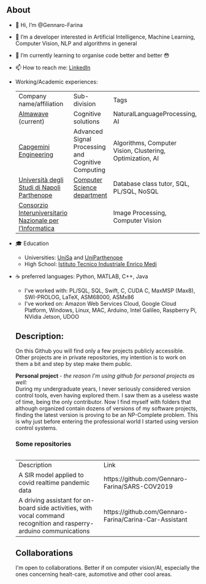 <b>About</b>
---


- 👋 Hi, I’m @Gennaro-Farina
- 👀 I’m a developer interested in Artificial Intelligence, Machine Learning, Computer Vision, NLP and algorithms in general
- 🌱 I’m currently learning to organise code better and better 😳
- 📫 How to reach me: <a href="https://www.linkedin.com/in/gennarofarina/" >LinkedIn</a>
- Working/Academic experiences:
  <table>
  <tr>
    <td> Company name/affiliation</td>
    <td> Sub-division </td>
    <td> Tags </td>
  <tr>
   
  <tr>
    <td> <a href= "https://www.almawave.it/it/">Almawave</a> (current)</td>
    <td> Cognitive solutions </td>
    <td> NaturalLanguageProcessing, AI </td>
  <tr>
    
  <tr>
    <td> <a href="https://capgemini-engineering.com/it/it/" > Capgemini Engineering </td>
    <td> Advanced Signal Processing and Cognitive Computing </td>
    <td> Algorithms, Computer Vision, Clustering, Optimization, AI</td>
  <tr>
    
  <tr>
    <td> <a href="https://www.uniparthenope.it/" > Università degli Studi di Napoli Parthenope </td>
    <td> <a href="https://informatica.uniparthenope.it/index.php/it/"> Computer Science department</a> </td>
    <td> Database class tutor, SQL, PL/SQL, NoSQL </td>
  <tr>
    
   <tr>
    <td> <a href="https://www.consorzio-cini.it/index.php/it/" > Consorzio Interuniversitario Nazionale per l’Informatica </td>
    <td> </td>
    <td> Image Processing, Computer Vision </td>
  <tr>
  <table>

- 🎓 Education <br> 
  - Universities: <a href="https://www.unisa.it/">UniSa</a> and <a href= "https://www.uniparthenope.it/"> UniParthenope</a> 
  - High School: <a href="https://www.itimedi.it/"> Istituto Tecnico Industriale Enrico Medi</a>
- ☕ preferred languages: Python, MATLAB, C++, Java
  - I've worked with: PL/SQL, SQL, Swift, C, CUDA C, MaxMSP (Max8), SWI-PROLOG, LaTeX, ASM68000, ASMx86
  - I've worked on: Amazon Web Services Cloud, Google Cloud Platform, Windows, Linux, MAC, Arduino, Intel Galileo, Raspberry Pi, NVidia Jetson, UDOO

<b>Description:</b>
---
<p>
 On this Github you will find only a few projects publicly accessible. Other projects are in private repositories, my intention is to work on them a bit and step by step  make them public.<br>

<b> Personal project </b> <i>- the reason I'm using github for personal projects as well:</i><br>
 During my undergraduate years, I never seriously considered version control tools, even having explored them. I saw them as a useless waste of time, being the only contributor. Now I find myself with folders that although organized contain dozens of versions of my software projects, finding the latest version is proving to be an NP-Complete problem. This is why just before entering the professional world I started using version control systems.
</p>

<h3>Some repositories</h3>

<table>
  <tr>
    <td> Description</td>
    <td> Link </td>
  <tr>
    <td>
      A SIR model applied to covid realtime pandemic data
    </td>
    <td>
        https://github.com/Gennaro-Farina/SARS-COV2019
    </td>
  </tr>
  <tr>
    <td>
      A driving assistant for on-board side activities, with vocal command recognition and rasperry-arduino communications
    </td>
    <td>
      https://github.com/Gennaro-Farina/Carina-Car-Assistant
    </td>
  </tr>
</table>

<b> Collaborations </b>
---
  I'm open to collaborations. Better if on computer vision/AI, especially the ones concerning healt-care, automotive and other cool areas.

<!--- - 💞️ I’m looking to collaborate on ... --->

<!---
Gennaro-Farina/Gennaro-Farina is a ✨ special ✨ repository because its `README.md` (this file) appears on your GitHub profile.
You can click the Preview link to take a look at your changes.

```diff
- text in red
+ text in green
! text in orange
# text in gray
@@ text in purple (and bold)@@
```
--->
